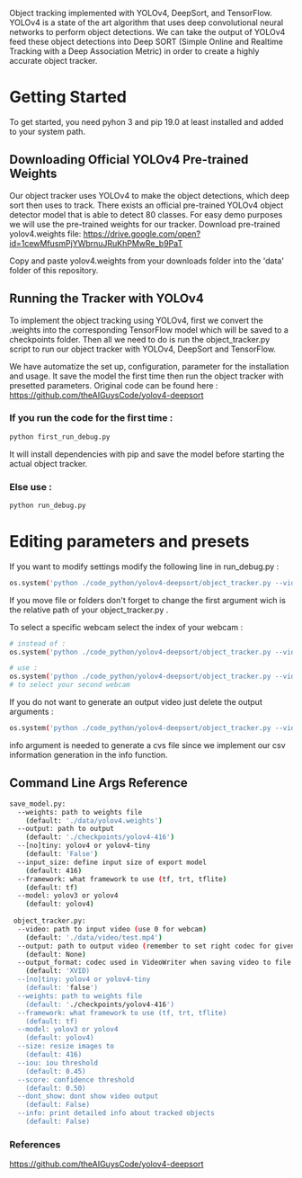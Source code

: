
Object tracking implemented with YOLOv4, DeepSort, and TensorFlow. YOLOv4 is a state of the art algorithm that uses deep convolutional neural networks to perform object detections. We can take the output of YOLOv4 feed these object detections into Deep SORT (Simple Online and Realtime Tracking with a Deep Association Metric) in order to create a highly accurate object tracker.



# Getting Started
To get started, you need pyhon 3 and pip 19.0 at least installed and added to your system path.



## Downloading Official YOLOv4 Pre-trained Weights
Our object tracker uses YOLOv4 to make the object detections, which deep sort then uses to track. There exists an official pre-trained YOLOv4 object detector model that is able to detect 80 classes. For easy demo purposes we will use the pre-trained weights for our tracker.
Download pre-trained yolov4.weights file: https://drive.google.com/open?id=1cewMfusmPjYWbrnuJRuKhPMwRe_b9PaT

Copy and paste yolov4.weights from your downloads folder into the 'data' folder of this repository.


## Running the Tracker with YOLOv4
To implement the object tracking using YOLOv4, first we convert the .weights into the corresponding TensorFlow model which will be saved to a checkpoints folder. Then all we need to do is run the object_tracker.py script to run our object tracker with YOLOv4, DeepSort and TensorFlow.

We have automatize the set up, configuration, parameter for the installation and usage. It save the model the first time then run the object tracker with presetted parameters. Original code can be found here : https://github.com/theAIGuysCode/yolov4-deepsort

### If you run the code for the first time :
```bash
python first_run_debug.py
```
It will install dependencies with pip and save the model before starting the actual object tracker.
### Else use :
```bash
python run_debug.py
```
# Editing parameters and presets
If you want to modify settings modify the following line in run_debug.py :
```bash
os.system('python ./code_python/yolov4-deepsort/object_tracker.py --video 0 --output ./outputs/webcam.avi --model yolov4 --info')
```
If you move file or folders don't forget to change the first argument wich is the relative path of your object_tracker.py .

To select a specific webcam select the index of your webcam :
```bash
# instead of :
os.system('python ./code_python/yolov4-deepsort/object_tracker.py --video 0 --output ./outputs/webcam.avi --model yolov4 --info')

# use : 
os.system('python ./code_python/yolov4-deepsort/object_tracker.py --video 1 --output ./outputs/webcam.avi --model yolov4 --info')
# to select your second webcam
```
If you do not want to generate an output video just delete the output arguments : 
```bash
os.system('python ./code_python/yolov4-deepsort/object_tracker.py --video 0  --model yolov4 --info')
```
info argument is needed to generate a cvs file since we implement our csv information generation in the info function.

## Command Line Args Reference

```bash
save_model.py:
  --weights: path to weights file
    (default: './data/yolov4.weights')
  --output: path to output
    (default: './checkpoints/yolov4-416')
  --[no]tiny: yolov4 or yolov4-tiny
    (default: 'False')
  --input_size: define input size of export model
    (default: 416)
  --framework: what framework to use (tf, trt, tflite)
    (default: tf)
  --model: yolov3 or yolov4
    (default: yolov4)
    
 object_tracker.py:
  --video: path to input video (use 0 for webcam)
    (default: './data/video/test.mp4')
  --output: path to output video (remember to set right codec for given format. e.g. XVID for .avi)
    (default: None)
  --output_format: codec used in VideoWriter when saving video to file
    (default: 'XVID)
  --[no]tiny: yolov4 or yolov4-tiny
    (default: 'false')
  --weights: path to weights file
    (default: './checkpoints/yolov4-416')
  --framework: what framework to use (tf, trt, tflite)
    (default: tf)
  --model: yolov3 or yolov4
    (default: yolov4)
  --size: resize images to
    (default: 416)
  --iou: iou threshold
    (default: 0.45)
  --score: confidence threshold
    (default: 0.50)
  --dont_show: dont show video output
    (default: False)
  --info: print detailed info about tracked objects
    (default: False)
```

### References  

https://github.com/theAIGuysCode/yolov4-deepsort
